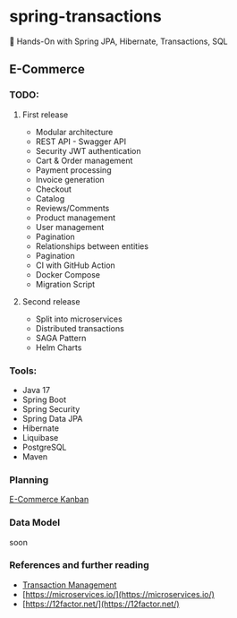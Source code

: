 # spring-transactions
:dancers: Hands-On with Spring JPA, Hibernate, Transactions, SQL

## E-Commerce

### TODO:

1. First release 
   - Modular architecture
   - REST API - Swagger API
   - Security JWT authentication
   - Cart & Order management
   - Payment processing
   - Invoice generation
   - Checkout
   - Catalog
   - Reviews/Comments
   - Product management
   - User management
   - Pagination
   - Relationships between entities
   - Pagination
   - CI with GitHub Action
   - Docker Compose
   - Migration Script

2. Second release
   - Split into microservices
   - Distributed transactions
   - SAGA Pattern
   - Helm Charts

### Tools:
 - Java 17
 - Spring Boot
 - Spring Security
 - Spring Data JPA
 - Hibernate
 - Liquibase
 - PostgreSQL
 - Maven

### Planning
[E-Commerce Kanban](https://github.com/DragomirAlin/spring-transactions/projects/1)

### Data Model
soon

### References and further reading
- [Transaction Management](https://docs.spring.io/spring-framework/docs/4.2.x/spring-framework-reference/html/transaction.html#:~:text=The%20Spring%20Framework%20provides%20a,Java%20Data%20Objects%20(JDO).)
- [https://microservices.io/](https://microservices.io/)
- [https://12factor.net/](https://12factor.net/)

